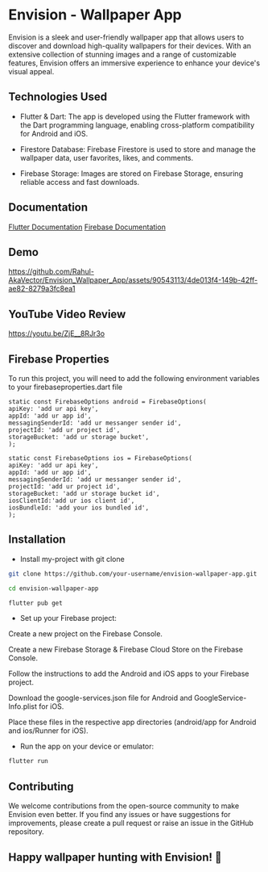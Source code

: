 
# Envision - Wallpaper App

Envision is a sleek and user-friendly wallpaper app that allows users to discover and download high-quality wallpapers for their devices. With an extensive collection of stunning images and a range of customizable features, Envision offers an immersive experience to enhance your device's visual appeal.



## Technologies Used

- Flutter & Dart: The app is developed using the Flutter framework with the Dart programming language, enabling cross-platform compatibility for Android and iOS.

- Firestore Database: Firebase Firestore is used to store and manage the wallpaper data, user favorites, likes, and comments.

- Firebase Storage: Images are stored on Firebase Storage, ensuring reliable access and fast downloads.


## Documentation

[ Flutter Documentation](https://docs.flutter.dev/)
[ Firebase Documentation](https://firebase.flutter.dev/docs/overview/)


## Demo

https://github.com/Rahul-AkaVector/Envision_Wallpaper_App/assets/90543113/4de013f4-149b-42ff-ae82-8279a3fc8ea1

## YouTube Video Review

https://youtu.be/ZjE__8RJr3o

## Firebase Properties

To run this project, you will need to add the following environment variables to your firebaseproperties.dart file

    static const FirebaseOptions android = FirebaseOptions(
    apiKey: 'add ur api key',
    appId: 'add ur app id',
    messagingSenderId: 'add ur messanger sender id',
    projectId: 'add ur project id',
    storageBucket: 'add ur storage bucket',
    );

    static const FirebaseOptions ios = FirebaseOptions(
    apiKey: 'add ur api key',
    appId: 'add ur app id',
    messagingSenderId: 'add ur messanger sender id',
    projectId: 'add ur project id',
    storageBucket: 'add ur storage bucket id',
    iosClientId:'add ur ios client id',
    iosBundleId: 'add your ios bundled id',
    );


## Installation

- Install my-project with git clone

```bash
git clone https://github.com/your-username/envision-wallpaper-app.git
```
```bash 
cd envision-wallpaper-app
```
```bash
flutter pub get
```

- Set up your Firebase project:

Create a new project on the Firebase Console.

Create a new Firebase Storage & Firebase Cloud Store on the Firebase Console.

Follow the instructions to add the Android and iOS apps to your Firebase project.

Download the google-services.json file for Android and GoogleService-Info.plist for iOS.

Place these files in the respective app directories (android/app for Android and ios/Runner for iOS).

- Run the app on your device or emulator:
```bash
flutter run
```


    
## Contributing

We welcome contributions from the open-source community to make Envision even better. If you find any issues or have suggestions for improvements, please create a pull request or raise an issue in the GitHub repository.


## Happy wallpaper hunting with Envision! 🌄
